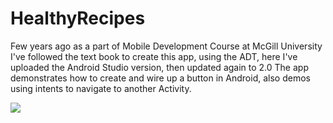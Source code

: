 # HealthyRecipes
Few years ago as a part of Mobile Development Course at McGill University I've followed the text book to create this app, using the ADT, here I've uploaded the Android Studio version, then updated again to 2.0
The app demonstrates how to create and wire up a button in Android, also demos using intents to navigate to another Activity.

<img src=http://i.imgur.com/y05QYm0.png>
